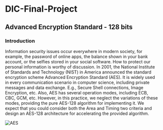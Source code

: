 # DIC-Final-Project
## Advanced Encryption Standard - 128 bits
### Introduction
Information security issues occur everywhere in modern society, for example, the password of online apps, the balance shown in your bank account, or the selfies stored in your social software. How to protect our personal information is worthy of discussion. In 2001, the National Institute of Standards and Technology (NIST) in America announced the standard encryption scheme Advanced Encryption Standard (AES). It is widely used in every communication scenario in computer science, including private messages and data exchange. E.g., Secure Shell connections, Image Encryption, etc. Also, AES has several operation modes, including ECB, CBC, GCM, etc. However, in this practice, we neglect the variations of these modes, providing the pure AES-128 algorithm for implementing it. We expect that you could consider both the Area and Timing two criteria and design an AES-128 architecture for accelerating the provided algorithm.

![AES](https://github.com/user-attachments/assets/4f06cae4-17dc-4433-b3a6-bb7d6173d1a5)
